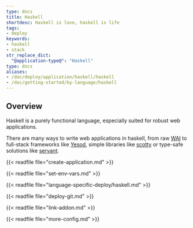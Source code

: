 ```yaml
---
type: docs
title: Haskell
shortdesc: Haskell is love, haskell is life
tags:
- deploy
keywords:
- haskell
- stack
str_replace_dict:
  "@application-type@": "Haskell"
type: docs
aliases:
- /doc/deploy/application/haskell/haskell
- /doc/getting-started/by-language/haskell
---
```


## Overview

Haskell is a purely functional language, especially suited for robust web applications.

There are many ways to write web applications in haskell, from raw [WAI](https://hackage.haskell.org/package/wai) to full-stack frameworks like [Yesod](https://www.yesodweb.com/), simple libraries like [scotty](https://hackage.haskell.org/package/scotty) or type-safe solutions like [servant](https://haskell-servant.GitHub.io/).

{{< readfile file="create-application.md" >}}

{{< readfile file="set-env-vars.md" >}}

{{< readfile file="language-specific-deploy/haskell.md" >}}

{{< readfile file="deploy-git.md" >}}

{{< readfile file="link-addon.md" >}}

{{< readfile file="more-config.md" >}}

